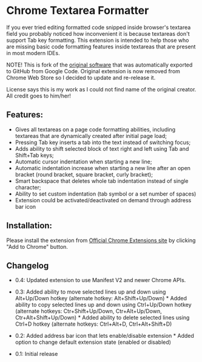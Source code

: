 # Chrome Textarea Formatter

If you ever tried editing formatted code snipped inside browser's textarea field you probably noticed how inconvenient it is because textareas don't support Tab key formatting. This extension is intended to help those who are missing basic code formatting features inside textareas that are present in most modern IDEs.

NOTE! This is fork of the [original software](https://code.google.com/archive/p/chrome-textarea-formatter/) that was automatically exported to GitHub from Google Code. Original extension is now removed from Chrome Web Store so I decided to update and re-release it.

License says this is my work as I could not find name of the original creator. All credit goes to him/her!

## Features:

* Gives all textareas on a page code formatting abilities, including textareas that are dynamically created after initial page load;
* Pressing Tab key inserts a tab into the text instead of switching focus;
* Adds ability to shift selected block of text right and left using Tab and Shift+Tab keys;
* Automatic cursor indentation when starting a new line;
* Automatic indentation increase when starting a new line after an open bracket (round bracket, square bracket, curly bracket);
* Smart backspace that deletes whole tab indentation instead of single character;
* Ability to set custom indentation (tab symbol or a set number of spaces)
* Extension could be activated/deactivated on demand through address bar icon

## Installation:

Please install the extension from [Official Chrome Extensions site](https://chrome.google.com/webstore/detail/chrome-textarea-formatter/oglpfnoajkapekjobldcbbjhgjndbfkf) by clicking "Add to Chrome" button.

## Changelog

* 0.4: Updated extension to use Manifest V2 and newer Chrome APIs.

* 0.3: Added ability to move selected lines up and down using Alt+Up/Down hotkey (alternate hotkey: Alt+Shift+Up/Down) * Added ability to copy selected lines up and down using Ctrl+Up/Down hotkey (alternate hotkeys: Ctr+Shift+Up/Down, Ctr+Alt+Up/Down, Ctr+Alt+Shift+Up/Down) * Added ability to delete selected lines using Ctrl+D hotkey (alternate hotkeys: Ctrl+Alt+D, Ctrl+Alt+Shift+D)

* 0.2: Added address bar icon that lets enable/disable extension * Added option to change default extension state (enabled or disabled)

* 0.1: Initial release
